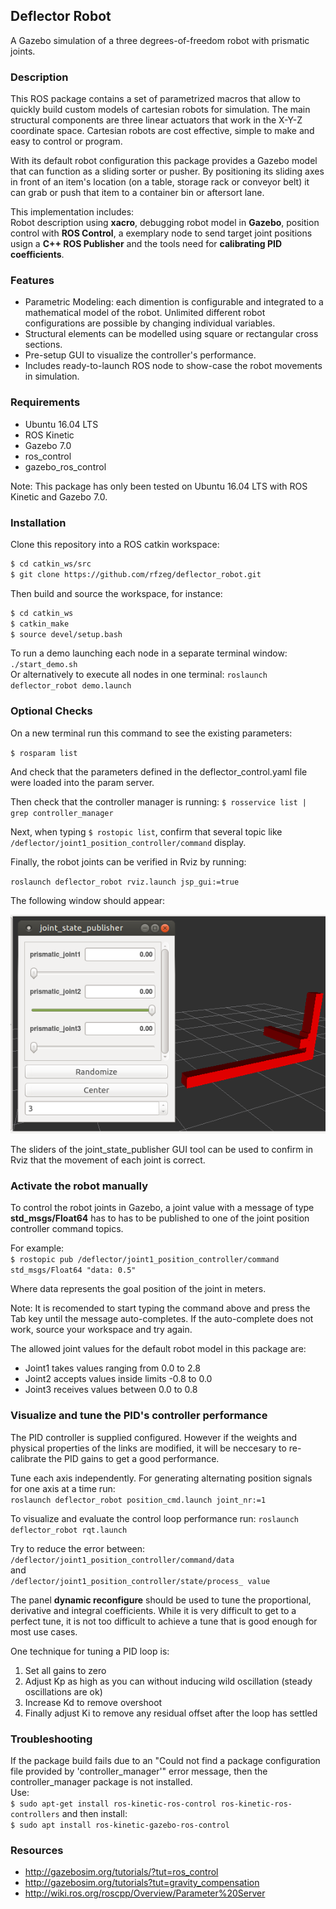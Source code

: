 ## Deflector Robot

A Gazebo simulation of a three degrees-of-freedom robot with prismatic joints.

### Description
This ROS package contains a set of parametrized macros that allow to quickly build custom models of cartesian robots for simulation. The main structural components are three linear actuators that work in the X-Y-Z coordinate space. Cartesian robots are cost effective, simple to make and easy to control or program.
  
With its default robot configuration this package provides a Gazebo model that can function as a sliding sorter or pusher. By positioning its sliding axes in front of an item's location (on a table, storage rack or conveyor belt) it can grab or push that item to a container bin or aftersort lane.     
  
This implementation includes:    
Robot description using **xacro**, debugging robot model in **Gazebo**, position control with **ROS Control**, a exemplary node to send target joint positions usign a **C++ ROS Publisher** and the tools need for **calibrating PID coefficients**.

### Features
+ Parametric Modeling: each dimention is configurable and integrated to a mathematical model of the robot. Unlimited different robot configurations are possible by changing individual variables.
+ Structural elements can be modelled using square or rectangular cross sections.
+ Pre-setup GUI to visualize the controller's performance.
+ Includes ready-to-launch ROS node to show-case the robot movements in simulation.

### Requirements

+ Ubuntu 16.04 LTS
+ ROS Kinetic
+ Gazebo 7.0
+ ros_control
+ gazebo_ros_control

Note: This package has only been tested on Ubuntu 16.04 LTS with ROS Kinetic and Gazebo 7.0.  

### Installation

Clone this repository into a ROS catkin workspace:
```sh
$ cd catkin_ws/src
$ git clone https://github.com/rfzeg/deflector_robot.git
```

Then build and source the workspace, for instance:

```sh
$ cd catkin_ws
$ catkin_make
$ source devel/setup.bash
```

To run a demo launching each node in a separate terminal window: `./start_demo.sh`   
Or alternatively to execute all nodes in one terminal: `roslaunch deflector_robot demo.launch`  

### Optional Checks

On a new terminal run this command to see the existing parameters:

`$ rosparam list`

And check that the parameters defined in the deflector_control.yaml file were loaded into the param server.


Then check that the controller manager is running:
`$ rosservice list | grep controller_manager`

Next, when typing `$ rostopic list`, confirm that several topic like `/deflector/joint1_position_controller/command` display. 

Finally, the robot joints can be verified in Rviz by running:

`roslaunch deflector_robot rviz.launch jsp_gui:=true`  

The following window should appear:

![](doc/imgs/joint_state_publisher.png)  

The sliders of the joint_state_publisher GUI tool can be used to confirm in Rviz that the movement of each joint is correct.  

### Activate the robot manually

To control the robot joints in Gazebo, a joint value with a message of type **std_msgs/Float64** has to has to be published to one of the joint position controller command topics.
  
For example:  
`$ rostopic pub /deflector/joint1_position_controller/command std_msgs/Float64 "data: 0.5"`  

Where data represents the goal position of the joint in meters.

Note: It is recomended to start typing the command above and press the Tab key until the message auto-completes. If the auto-complete does not work, source your workspace and try again.


The allowed joint values for the default robot model in this package are:
+ Joint1 takes values ranging from 0.0 to 2.8 
+ Joint2 accepts values inside limits -0.8 to 0.0  
+ Joint3 receives values between 0.0 to 0.8

### Visualize and tune the PID's controller performance

The PID controller is supplied configured. However if the weights and physical properties of the links are modified, it will be neccesary to re-calibrate the PID gains to get a good performance.

Tune each axis independently. For generating alternating position signals for one axis at a time run:  
`roslaunch deflector_robot position_cmd.launch joint_nr:=1`

To visualize and evaluate the control loop performance run:
`roslaunch deflector_robot rqt.launch`  

Try to reduce the error between:  
`/deflector/joint1_position_controller/command/data`  
and  
`/deflector/joint1_position_controller/state/process_ value`  

The panel **dynamic reconfigure** should be used to tune the proportional, derivative and integral coefficients. While it is very difficult to get to a perfect tune, it is not too difficult to achieve a tune that is good enough for most use cases.

One technique for tuning a PID loop is:
1. Set all gains to zero
2. Adjust Kp as high as you can without inducing wild oscillation (steady oscillations are ok)
3. Increase Kd to remove overshoot
4. Finally adjust Ki to remove any residual offset after the loop has settled 

### Troubleshooting
If the package build fails due to an "Could not find a package configuration file provided by 'controller_manager'" error message, then the controller_manager package is not installed.  
Use:  
`$ sudo apt-get install ros-kinetic-ros-control ros-kinetic-ros-controllers`
and then install:  
`$ sudo apt install ros-kinetic-gazebo-ros-control`  

### Resources
+ http://gazebosim.org/tutorials/?tut=ros_control
+ http://gazebosim.org/tutorials?tut=gravity_compensation
+ http://wiki.ros.org/roscpp/Overview/Parameter%20Server
